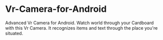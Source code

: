 # Vr-Camera-for-Android
Advanced Vr Camera for Android. Watch world through your Cardboard with this Vr Camera. It recognizes items and text through the place you're situated.
